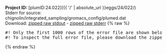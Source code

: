 **Project ID:** [plumID:24.022]({{ '/' | absolute_url }}eggs/24/022/)  
Stderr for source:  chignolin/integrated_sampling/gromacs_config/plumed.dat   
Download: [zipped raw stdout](plumed.dat.plumed.stdout.txt.zip) - [zipped raw stderr](plumed.dat.plumed.stderr.txt.zip) 
{% raw %}
<pre>
#! Only the first 1000 rows of the error file are shown below
#! To inspect the full error file, please download the zipped raw stderr file above
</pre>
{% endraw %}
